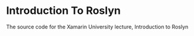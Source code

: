 # Introduction To Roslyn

The source code for the Xamarin University lecture, Introduction to Roslyn
